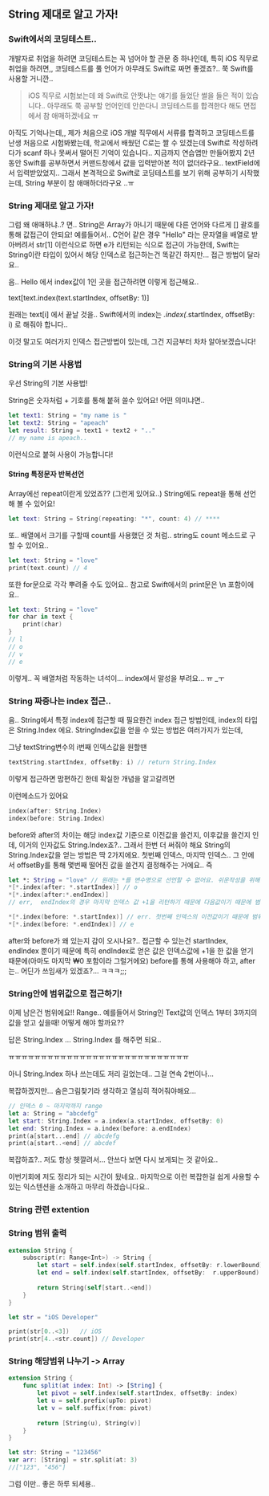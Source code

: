 ## String 제대로 알고 가자! ##

### Swift에서의 코딩테스트.. ###

개발자로 취업을 하려면 코딩테스트는 꼭 넘어야 할 관문 중 하나인데,
특히 iOS 직무로 취업을 하려면,, 코딩테스트를 풀 언어가 아무래도 Swift로 짜면 좋겠죠?.. 쭉 Swift를 사용할 거니깐..

> iOS 직무로 시험보는데 왜 Swift로 안짯냐는 얘기를 들었단 썰을 들은 적이 있습니다.. 아무래도 쭉 공부할 언어인데 안쓴다니 코딩테스트를 합격한다 해도 면접에서 참 애매하겠네요 ㅠ

아직도 기억나는데,, 제가 처음으로 iOS 개발 직무에서 서류를 합격하고 코딩테스트를 난생 처음으로 시험봐봤는데, 학교에서 배웠던 C로는 짤 수 있겠는데 Swift로 작성하려다가 scanf 하나 못써서 떨어진 기억이 있습니다.. 지금까지 연습앱만 만들어봤지 2년동안 Swift를 공부하면서 커맨드창에서 값을 입력받아본 적이 없더라구요.. textField에서 입력받았었지.. 그래서 본격적으로 Swift로 코딩테스트를 보기 위해 공부하기 시작했는데, String 부분이 참 애매하더라구요 ..ㅠ

### String 제대로 알고 가자! ###

그럼 왜 애매하냐..? 면.. String은 Array가 아니기 때문에 다른 언어와 다르게 [] 괄호를 통해 값접근이 안되요!
예를들어서.. C언어 같은 경우 "Hello" 라는 문자열을 배열로 받아버려서 str[1] 이런식으로 하면 e가 리턴되는 식으로 접근이 가능한데, Swift는 String이란 타입이 있어서 해당 인덱스로 접근하는건 똑같긴 하지만... 접근 방법이 달라요..

음.. Hello 에서 index값이 1인 곳을 접근하려면 이렇게 접근해요..

text[text.index(text.startIndex, offsetBy: 1)]

원래는 text[i] 에서 끝날 것을.. Swift에서의 index는 *.index(*.startIndex, offsetBy: i) 로 해줘야 합니다..

이것 말고도 여러가지 인덱스 접근방법이 있는데, 그건 지금부터 차차 알아보겠습니다!

### String의 기본 사용법 ###

우선 String의 기본 사용법!

String은 숫자처럼 + 기호를 통해 붙혀 쓸수 있어요! 어떤 의미냐면..

```swift
let text1: String = "my name is "
let text2: String = "apeach"
let result: String = text1 + text2 + ".."
// my name is apeach..
```

이런식으로 붙혀 사용이 가능합니다!

#### String 특정문자 반복선언

Array에선 repeat이란게 있었죠?? (그런게 있어요..)  String에도 repeat을 통해 선언해 볼 수 있어요!

```swift
let text: String = String(repeating: "*", count: 4) // ****
```

또.. 배열에서 크기를 구할때 count를 사용했던 것 처럼.. string도 count 메소드로 구할 수 있어요..

```swift
let text: String = "love"
print(text.count) // 4
```

또한 for문으로 각각 뿌려줄 수도 있어요.. 참고로 Swift에서의 print문은 \n 포함이에요..

```swift
let text: String = "love"
for char in text {
	print(char)
}
// l
// o
// v
// e
```

이렇게.. 꼭 배열처럼 작동하는 녀석이... index에서 말성을 부려요... ㅠ _ㅜ

### String 짜증나는 index 접근.. ###

음.. String에서 특정 index에 접근할 때 필요한건 index 접근 방법인데,
index의 타입은 String.Index 에요.
StringIndex값을 얻을 수 있는 방법은 여러가지가 있는데,

그냥 textString변수의 i번째 인덱스값을 원할땐

```swift
textString.startIndex, offsetBy: i) // return String.Index
```

이렇게 접근하면 맘편하긴 한데 확실한 개념을 알고갈려면

이런메소드가 있어요

```swift
index(after: String.Index)
index(before: String.Index)
```

before와 after의 차이는 해당 index값 기준으로 이전값을 쓸건지, 이후값을 쓸건지 인데, 이거의 인자값도 String.Index죠?.. 그래서 한번 더 써줘야 해요
String의 String.Index값을 얻는 방법은 딱 2가지에요. 첫번째 인덱스, 마지막 인덱스.. 그 안에서 offsetBy를 통해 몇번째  떨어진 값을 쓸건지 결정해주는 거에요.. 즉

```swift
let *: String = "love" // 원래는 *를 변수명으로 선언할 수 없어요. 쉬운작성을 위해 이렇게 적었...
*[*.index(after: *.startIndex)] // o
*[*.index(after:*.endIndex)]
// err,  endIndex의 경우 마지막 인덱스 값 +1을 리턴하기 때문에 다음값이기 때문에 범위초과

*[*.index(before: *.startIndex)] // err. 첫번째 인덱스의 이전값이기 때문에 범위초과
*[*.index(before: *.endIndex)] // e
```

after와 before가 왜 있는지 감이 오시나요?.. 접근할 수 있는건 startIndex, endIndex 뿐이기 때문에 특히 endIndex로 얻은 값은 인덱스값에 +1을 한 값을 얻기 때문에(아마도 마지막 ₩0 포함이라 그럴거에요) before를 통해 사용해야 하고, after는.. 어딘가 쓰임새가 있겠죠?... ㅋㅋㅋ;;;


### String안에 범위값으로 접근하기! ###

이제 남은건 범위에요!! Range.. 예를들어서 String인 Text값의 인덱스 1부터 3까지의 값을 얻고 싶을때! 어떻게 해야 할까요??

답은 String.Index ... String.Index 를 해주면 되요..





ㅠㅠㅠㅠㅠㅠㅠㅠㅠㅠㅠㅠㅠㅠㅠㅠㅠㅠㅠㅠㅠㅠㅠㅠㅠㅠㅠㅠ

아니 String.Index 하나 쓰는데도 저리 길었는데.. 그걸 연속 2번이나...

복잡하겠지만... 숨은그림찾기라 생각하고 열심히 적어줘야해요...


```swift
// 인덱스 0 ~ 마지막까지 range
let a: String = "abcdefg"
let start: String.Index = a.index(a.startIndex, offsetBy: 0)
let end: String.Index = a.index(before: a.endIndex)
print(a[start...end] // abcdefg
print(a[start..<end] // abcdef
```

복잡하죠?.. 저도 항상 헷깔려서... 안쓰다 보면 다시 보게되는 것 같아요..

이번기회에 저도 정리가 되는 시간이 됬네요.. 마지막으로 이런 복잡한걸 쉽게 사용할 수 있는 익스텐션을 소개하고 마무리 하겠습니다요..

### String 관련 extention ###

### String 범위 출력

```swift
extension String {
    subscript(r: Range<Int>) -> String {
        let start = self.index(self.startIndex, offsetBy: r.lowerBound)
        let end = self.index(self.startIndex, offsetBy:  r.upperBound)
        
        return String(self[start..<end])
    }
}

let str = "iOS Developer"

print(str[0..<3])   // iOS
print(str[4..<str.count]) // Developer
```

### String 해당범위 나누기 -> Array

```swift
extension String {
    func split(at index: Int) -> [String] {
        let pivot = self.index(self.startIndex, offsetBy: index)
        let u = self.prefix(upTo: pivot)
        let v = self.suffix(from: pivot)
        
        return [String(u), String(v)]
    }
}

let str: String = "123456"
var arr: [String] = str.split(at: 3)
//["123", "456"]
```

그럼 이만.. 좋은 하루 되세용..